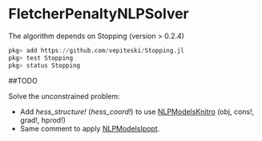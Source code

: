 # FletcherPenaltyNLPSolver

The algorithm depends on Stopping (version > 0.2.4)
```julia
pkg> add https://github.com/vepiteski/Stopping.jl
pkg> test Stopping
pkg> status Stopping
```

##TODO

Solve the unconstrained problem:
- Add *hess_structure!* (*hess_coord!*)  to use [NLPModelsKnitro](https://github.com/JuliaSmoothOptimizers/NLPModelsKnitro.jl) (obj, cons!, grad!, hprod!)
- Same comment to apply [NLPModelsIpopt](https://github.com/JuliaSmoothOptimizers/NLPModelsIpopt.jl).
